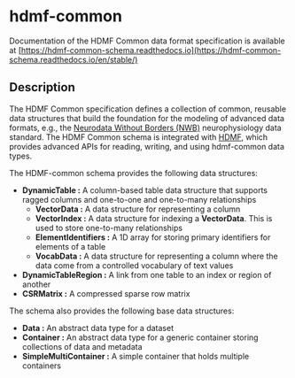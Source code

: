 # hdmf-common

Documentation of the HDMF Common data format specification is available at
[https://hdmf-common-schema.readthedocs.io](https://hdmf-common-schema.readthedocs.io/en/stable/)

## Description

The HDMF Common specification defines a collection of common, reusable data structures
that build the foundation for the modeling of advanced data formats, e.g., the
[Neurodata Without Borders (NWB)](https://www.nwb.org/)
neurophysiology data standard. The HDMF Common schema is integrated with [HDMF](https://github.com/hdmf-dev/hdmf),
which provides advanced APIs for reading, writing, and using hdmf-common data types.

The HDMF-common schema provides the following data structures:

- **DynamicTable :** A column-based table data structure that supports ragged columns and one-to-one and one-to-many relationships
  - **VectorData :** A data structure for representing a column
  - **VectorIndex :** A data structure for indexing a **VectorData**. This is used to store one-to-many relationships
  - **ElementIdentifiers :** A 1D array for storing primary identifiers for elements of a table
  - **VocabData :** A data structure for representing a column where the data come from a controlled vocabulary of text values
- **DynamicTableRegion :** A link from one table to an index or region of another
- **CSRMatrix :** A compressed sparse row matrix

The schema also provides the following base data structures:

- **Data :** An abstract data type for a dataset
- **Container :** An abstract data type for a generic container storing collections of data and metadata
- **SimpleMultiContainer :** A simple container that holds multiple containers
